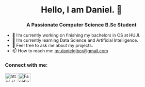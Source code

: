 <h1 align="center">Hello, I am Daniel. 👋</h1>

<h3 align="center">A Passionate Computer Science B.Sc Student</h3>

- 🔭 I’m currently working on finishing my bachelors in CS at HUJI.
- 🌱 I’m currently learning Data Science and Artificial Intelligence.
- 💬 Feel free to ask me about my projects.
- 📫 How to reach me: mr.danielgibor@gmail.com

<h3 align="left">Connect with me:</h3>
<p align="left">
<a href="https://www.linkedin.com/in/danielgibor" target="blank"><img align="center" src="https://raw.githubusercontent.com/rahuldkjain/github-profile-readme-generator/master/src/images/icons/Social/linked-in-alt.svg" alt="https://www.linkedin.com/in/danielgibor" height="30" width="40" /></a>
<a href="https://www.facebook.com/profile.php?id=100005939507093" target="blank"><img align="center" src="https://raw.githubusercontent.com/rahuldkjain/github-profile-readme-generator/master/src/images/icons/Social/facebook.svg" alt="Facebook" height="30" width="40" /></a>  
</p>





